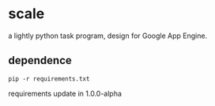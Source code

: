 # scale

a lightly python task program, design for Google App Engine.

## dependence

```
pip -r requirements.txt
```

requirements update in 1.0.0-alpha
